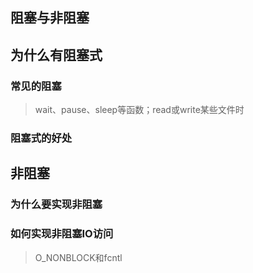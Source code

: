 ## 阻塞与非阻塞
## 为什么有阻塞式
### 常见的阻塞
>wait、pause、sleep等函数；read或write某些文件时
### 阻塞式的好处
## 非阻塞
### 为什么要实现非阻塞
### 如何实现非阻塞IO访问
>O_NONBLOCK和fcntl